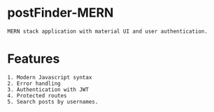 # postFinder-MERN
    MERN stack application with material UI and user authentication.


# Features
```
1. Modern Javascript syntax
2. Error handling
3. Authentication with JWT
4. Protected routes
5. Search posts by usernames.
```
